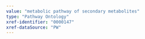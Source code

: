 ```yaml
---
value: "metabolic pathway of secondary metabolites"
type: "Pathway Ontology"
xref-identifier: "0000147"
xref-dataSource: "PW"
---
```


